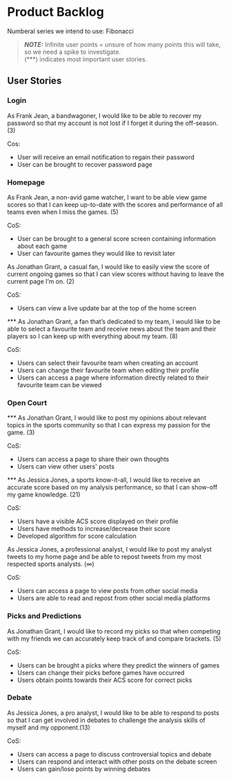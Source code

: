 # Product Backlog
Numberal series we intend to use: Fibonacci

> **_NOTE:_**  Infinite user points = unsure of how many points this will take, so we need a spike to investigate.<br>(\*\*\*) indicates most important user stories.

## User Stories
### Login
As Frank Jean, a bandwagoner, I would like to be able to recover my password so that my account is not lost if I forget it during the off-season. (3)

Cos:
- User will receive an email notification to regain their password
- User can be brought to recover password page

### Homepage
As Frank Jean, a non-avid game watcher, I want to be able view game scores so that I can keep up-to-date with the scores and performance of all teams even when I miss the games. (5)

CoS:
- User can be brought to a general score screen containing information about each game
- User can favourite games they would like to revisit later

As Jonathan Grant, a casual fan, I would like to easily view the score of current ongoing games so that I can view scores without having to leave the current page I’m on. (2)

CoS:
- Users can view a live update bar at the top of the home screen


\*\*\* As Jonathan Grant, a fan that’s dedicated to my team, I would like to be able to select a favourite team and receive news about the team and their players so I can keep up with everything about my team. (8)

CoS:
- Users can select their favourite team when creating an account
- Users can change their favourite team when editing their profile
- Users can access a page where information directly related to their favourite team can be viewed

### Open Court
\*\*\* As Jonathan Grant, I would like to post my opinions about relevant topics in the sports community so that I can express my passion for the game. (3)

CoS:
- Users can access a page to share their own thoughts
- Users can view other users' posts


\*\*\* As Jessica Jones, a sports know-it-all, I would like to receive an accurate score based on my analysis performance, so that I can show-off my game knowledge. (21)

CoS:
- Users have a visible ACS score displayed on their profile
- Users have methods to increase/decrease their score
- Developed algorithm for score calculation


As Jessica Jones, a professional analyst, I would like to post my analyst tweets to my home page and be able to repost tweets from my most respected sports analysts. (∞)

CoS:
- Users can access a page to view posts from other social media
- Users are able to read and repost from other social media platforms 

### Picks and Predictions
As Jonathan Grant, I would like to record my picks so that when competing with my friends we can accurately keep track of and compare brackets. (5)

CoS:
- Users can be brought a picks where they predict the winners of games
- Users can change their picks before games have occurred
- Users obtain points towards their ACS score for correct picks

### Debate
As Jessica Jones, a pro analyst, I would like to be able to respond to posts so that I can get involved in debates to challenge the analysis skills of myself and my opponent.(13)

CoS:
- Users can access a page to discuss controversial topics and debate
- Users can respond and interact with other posts on the debate screen
- Users can gain/lose points by winning debates
